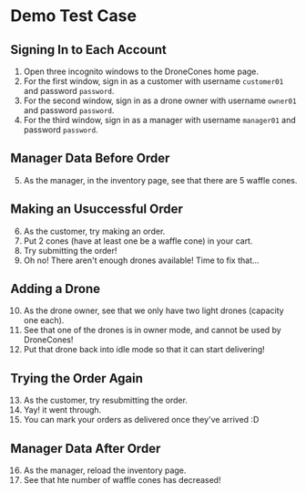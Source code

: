 # Demo Test Case

## Signing In to Each Account

1. Open three incognito windows to the DroneCones home page.
2. For the first window, sign in as a customer with username `customer01` and password `password`.
3. For the second window, sign in as a drone owner with username `owner01` and password `password`.
4. For the third window, sign in as a manager with username `manager01` and password `password`.

## Manager Data Before Order

5. As the manager, in the inventory page, see that there are 5 waffle cones.

## Making an Usuccessful Order

6. As the customer, try making an order.
7. Put 2 cones (have at least one be a waffle cone) in your cart.
8. Try submitting the order!
9. Oh no! There aren't enough drones available! Time to fix that...

## Adding a Drone

10. As the drone owner, see that we only have two light drones (capacity one each).
11. See that one of the drones is in owner mode, and cannot be used by DroneCones!
12. Put that drone back into idle mode so that it can start delivering!

## Trying the Order Again

13. As the customer, try resubmitting the order.
14. Yay! it went through.
15. You can mark your orders as delivered once they've arrived :D

## Manager Data After Order

16. As the manager, reload the inventory page.
17. See that hte number of waffle cones has decreased!

